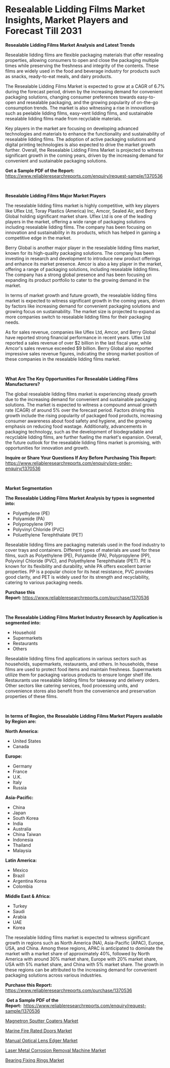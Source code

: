 <p><h1>Resealable Lidding Films Market Insights, Market Players and Forecast Till 2031</h1></p><p><strong>Resealable Lidding Films Market Analysis and Latest Trends</strong></p>
<p><p>Resealable lidding films are flexible packaging materials that offer resealing properties, allowing consumers to open and close the packaging multiple times while preserving the freshness and integrity of the contents. These films are widely used in the food and beverage industry for products such as snacks, ready-to-eat meals, and dairy products.</p><p>The Resealable Lidding Films Market is expected to grow at a CAGR of 6.7% during the forecast period, driven by the increasing demand for convenient packaging solutions, changing consumer preferences towards easy-to-open and resealable packaging, and the growing popularity of on-the-go consumption trends. The market is also witnessing a rise in innovations such as peelable lidding films, easy-vent lidding films, and sustainable resealable lidding films made from recyclable materials.</p><p>Key players in the market are focusing on developing advanced technologies and materials to enhance the functionality and sustainability of resealable lidding films. The adoption of active packaging solutions and digital printing technologies is also expected to drive the market growth further. Overall, the Resealable Lidding Films Market is projected to witness significant growth in the coming years, driven by the increasing demand for convenient and sustainable packaging solutions.</p></p>
<p><strong>Get a Sample PDF of the Report:&nbsp;</strong> <a href="https://www.reliableresearchreports.com/enquiry/request-sample/1370536">https://www.reliableresearchreports.com/enquiry/request-sample/1370536</a></p>
<p>&nbsp;</p>
<p><strong>Resealable Lidding Films Major Market Players</strong></p>
<p><p>The resealable lidding films market is highly competitive, with key players like Uflex Ltd, Toray Plastics (America) Inc, Amcor, Sealed Air, and Berry Global holding significant market share. Uflex Ltd is one of the leading players in the market, offering a wide range of packaging solutions including resealable lidding films. The company has been focusing on innovation and sustainability in its products, which has helped in gaining a competitive edge in the market.</p><p>Berry Global is another major player in the resealable lidding films market, known for its high-quality packaging solutions. The company has been investing in research and development to introduce new product offerings and enhance its market presence. Amcor is also a key player in the market, offering a range of packaging solutions, including resealable lidding films. The company has a strong global presence and has been focusing on expanding its product portfolio to cater to the growing demand in the market.</p><p>In terms of market growth and future growth, the resealable lidding films market is expected to witness significant growth in the coming years, driven by factors like increasing demand for convenient packaging solutions and growing focus on sustainability. The market size is projected to expand as more companies switch to resealable lidding films for their packaging needs.</p><p>As for sales revenue, companies like Uflex Ltd, Amcor, and Berry Global have reported strong financial performance in recent years. Uflex Ltd reported a sales revenue of over $2 billion in the last fiscal year, while Amcor's sales revenue exceeded $9 billion. Berry Global also reported impressive sales revenue figures, indicating the strong market position of these companies in the resealable lidding films market.</p></p>
<p>&nbsp;</p>
<p><strong>What Are The Key Opportunities For Resealable Lidding Films Manufacturers?</strong></p>
<p><p>The global resealable lidding films market is experiencing steady growth due to the increasing demand for convenient and sustainable packaging solutions. The market is expected to witness a compound annual growth rate (CAGR) of around 5% over the forecast period. Factors driving this growth include the rising popularity of packaged food products, increasing consumer awareness about food safety and hygiene, and the growing emphasis on reducing food wastage. Additionally, advancements in packaging technology, such as the development of biodegradable and recyclable lidding films, are further fueling the market's expansion. Overall, the future outlook for the resealable lidding films market is promising, with opportunities for innovation and growth.</p></p>
<p><strong>Inquire or Share Your Questions If Any Before Purchasing This Report:</strong> <a href="https://www.reliableresearchreports.com/enquiry/pre-order-enquiry/1370536">https://www.reliableresearchreports.com/enquiry/pre-order-enquiry/1370536</a></p>
<p>&nbsp;</p>
<p><strong>Market Segmentation</strong></p>
<p><strong>The Resealable Lidding Films Market Analysis by types is segmented into:</strong></p>
<p><ul><li>Polyethylene (PE)</li><li>Polyamide (PA)</li><li>Polypropylene (PP)</li><li>Polyvinyl Chloride (PVC)</li><li>Poluethylene Terephthalate (PET)</li></ul></p>
<p><p>Resealable lidding films are packaging materials used in the food industry to cover trays and containers. Different types of materials are used for these films, such as Polyethylene (PE), Polyamide (PA), Polypropylene (PP), Polyvinyl Chloride (PVC), and Polyethylene Terephthalate (PET). PE is known for its flexibility and durability, while PA offers excellent barrier properties. PP is a popular choice for its heat resistance, PVC provides good clarity, and PET is widely used for its strength and recyclability, catering to various packaging needs.</p></p>
<p><strong>Purchase this Report:&nbsp;</strong><a href="https://www.reliableresearchreports.com/purchase/1370536">https://www.reliableresearchreports.com/purchase/1370536</a></p>
<p>&nbsp;</p>
<p><strong>The Resealable Lidding Films Market Industry Research by Application is segmented into:</strong></p>
<p><ul><li>Household</li><li>Supermarkets</li><li>Restaurants</li><li>Others</li></ul></p>
<p><p>Resealable lidding films find applications in various sectors such as households, supermarkets, restaurants, and others. In households, these films are used to protect food items and maintain freshness. Supermarkets utilize them for packaging various products to ensure longer shelf life. Restaurants use resealable lidding films for takeaway and delivery orders. Other sectors like catering services, food processing units, and convenience stores also benefit from the convenience and preservation properties of these films.</p></p>
<p>&nbsp;</p>
<p><strong>In terms of Region, the Resealable Lidding Films Market Players available by Region are:</strong></p>
<p>
    <p> <strong> North America: </strong>
        <ul>
            <li>United States</li>
            <li>Canada</li>
        </ul>
        </p> 
    <p> <strong> Europe: </strong>
        <ul>
            <li>Germany</li>
            <li>France</li>
            <li>U.K.</li>
            <li>Italy</li>
            <li>Russia</li>
        </ul>
        </p> 
    <p> <strong> Asia-Pacific: </strong>
        <ul>
            <li>China</li>
            <li>Japan</li>
            <li>South Korea</li>
            <li>India</li>
            <li>Australia</li>
            <li>China Taiwan</li>
            <li>Indonesia</li>
            <li>Thailand</li>
            <li>Malaysia</li>
        </ul>
        </p> 
    <p> <strong> Latin America: </strong>
        <ul>
            <li>Mexico</li>
            <li>Brazil</li>
            <li>Argentina Korea</li>
            <li>Colombia</li>
        </ul>
        </p> 
    <p> <strong> Middle East & Africa: </strong>
        <ul>
            <li>Turkey</li>
            <li>Saudi</li>
            <li>Arabia</li>
            <li>UAE</li>
            <li>Korea</li>
        </ul>
    </p>
    </p>
<p><p>The resealable lidding films market is expected to witness significant growth in regions such as North America (NA), Asia-Pacific (APAC), Europe, USA, and China. Among these regions, APAC is anticipated to dominate the market with a market share of approximately 40%, followed by North America with around 30% market share, Europe with 20% market share, USA with 5% market share, and China with 5% market share. The growth in these regions can be attributed to the increasing demand for convenient packaging solutions across various industries.</p></p>
<p><strong>Purchase this Report: </strong><a href="https://www.reliableresearchreports.com/purchase/1370536">https://www.reliableresearchreports.com/purchase/1370536</a></p>
<p>&nbsp;<strong>Get a Sample PDF of the Report:&nbsp;&nbsp;</strong><a href="https://www.reliableresearchreports.com/enquiry/request-sample/1370536">https://www.reliableresearchreports.com/enquiry/request-sample/1370536</a></p>
<p><strong></strong></p>
<p><p><a href="https://medium.com/p/fde59088a11e/edit">Magnetron Sputter Coaters Market</a></p><p><a href="https://medium.com/p/cd391d0ef84f/edit">Marine Fire Rated Doors Market</a></p><p><a href="https://github.com/ruddyyedelwadw/Market-Research-Report-List-1/blob/main/manual-optical-lens-edger-market.md">Manual Optical Lens Edger Market</a></p><p><a href="https://medium.com/@natlockman/laser-metal-corrosion-removal-machine-market-size-market-outlook-and-market-forecast-2024-to-3994de184849">Laser Metal Corrosion Removal Machine Market</a></p><p><a href="https://medium.com/p/775980d9e973/edit">Bearing Fixing Rings Market</a></p></p>